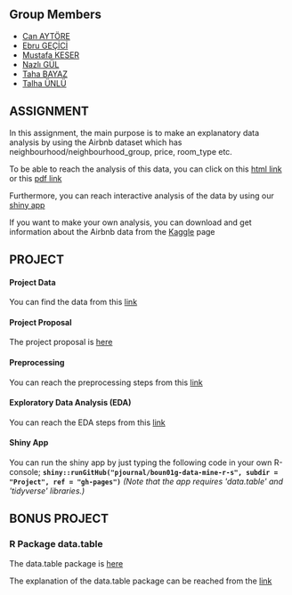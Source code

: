 ## Group Members
- [Can AYTÖRE](https://pjournal.github.io/boun01-canaytore)
- [Ebru GEÇİCİ](https://pjournal.github.io/boun01-EbruGecici)
- [Mustafa KESER](https://pjournal.github.io/boun01-mustafa-keser)
- [Nazlı GÜL](https://pjournal.github.io/boun01-NazliGul)
- [Taha BAYAZ](https://pjournal.github.io/boun01-TahaBayaz)
- [Talha ÜNLÜ](https://pjournal.github.io/boun01-TalhaUnlu)

## ASSIGNMENT

In this assignment, the main purpose is to make an explanatory data analysis by using the Airbnb dataset which has neighbourhood/neighbourhood_group, price, room_type etc.

To be able to reach the analysis of this data, you can click on this [html link](https://pjournal.github.io/boun01g-data-mine-r-s/Assignment/Airbnb.html) or this [pdf link](https://pjournal.github.io/boun01g-data-mine-r-s/Assignment/Airbnb.pdf)

Furthermore, you can reach interactive analysis of the data by using our [shiny app](https://pjournal.github.io/boun01g-data-mine-r-s/Assignment/Airbnb_Shiny.html)

If you want to make your own analysis, you can download and get information about the Airbnb data from the [Kaggle](https://www.kaggle.com/dgomonov/new-york-city-airbnb-open-data) page

## PROJECT

#### Project Data

You can find the data from this [link](https://www.kaggle.com/alpertemel/turkey-car-market-2020)

#### Project Proposal

The project proposal is [here](https://pjournal.github.io/boun01g-data-mine-r-s/Project/Proposal.html)

#### Preprocessing 

You can reach the preprocessing steps from this [link](https://pjournal.github.io/boun01g-data-mine-r-s/Project/Preprocessing.html)

#### Exploratory Data Analysis  (EDA)

You can reach the EDA steps from this [link](https://pjournal.github.io/boun01g-data-mine-r-s/Project/ExploratoryDataAnalysis.html)

#### Shiny App

You can run the shiny app by just typing the following code in your own R-console; **`shiny::runGitHub("pjournal/boun01g-data-mine-r-s", subdir = "Project", ref = "gh-pages")`** *(Note that the app requires 'data.table' and 'tidyverse' libraries.)*

## BONUS PROJECT

### R Package data.table 

The data.table package is [here](https://cran.r-project.org/web/packages/data.table/index.html)

The explanation of the data.table package can be reached from the [link](https://pjournal.github.io/boun01g-data-mine-r-s/data.table/datatable.html)
